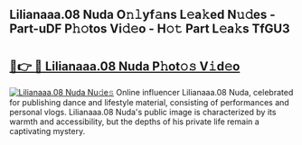 ## Lilianaaa.08 Nuda O𝚗𝚕yf𝚊ns L𝚎a𝚔ed N𝚞𝚍es - Part-uDF P𝚑𝚘tos Vi𝚍𝚎o - H𝚘𝚝 Part L𝚎a𝚔s TfGU3

# <h2><a href="http://kf823a.oniu.top/?m=Lilianaaa.08+Nuda">🔗👉 🔴 Lilianaaa.08 Nuda P𝚑ot𝚘𝚜 V𝚒d𝚎o</a></h2>

[![Lilianaaa.08 Nuda Nu𝚍e𝚜](https://i.imgur.com/0qMVB7G.gif)](http://kf823a.oniu.top/?m=Lilianaaa.08+Nuda)
Online influencer Lilianaaa.08 Nuda, celebrated for publishing dance and lifestyle material, consisting of performances and personal vlogs. Lilianaaa.08 Nuda's public image is characterized by its warmth and accessibility, but the depths of his private life remain a captivating mystery.  
